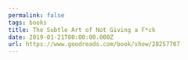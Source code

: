 ```yaml
---
permalink: false
tags: books
title: The Subtle Art of Not Giving a F*ck
date: 2019-01-21T00:00:00.000Z
url: https://www.goodreads.com/book/show/28257707
---
```

